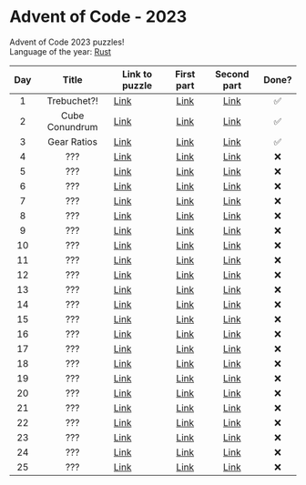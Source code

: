 # Advent of Code - 2023
Advent of Code 2023 puzzles! <br>
Language of the year: [Rust](https://www.rust-lang.org/)

| Day | Title | Link to puzzle          | First part | Second part | Done? |
| :---: | :-: | -------------- | :---: | :---: | :---: |
|  1   |  Trebuchet?!  | [Link](https://adventofcode.com/2023/day/1) | [Link](/puzzle_1a/src/main.rs) | [Link](/puzzle_1b/src/main.rs) | ✅ |
|  2   |  Cube Conundrum  | [Link](https://adventofcode.com/2023/day/2) | [Link](/puzzle_2a/src/main.rs) | [Link](/puzzle_2b/src/main.rs) | ✅ |
|  3   |  Gear Ratios  | [Link](https://adventofcode.com/2023/day/3) | [Link](/puzzle_3a/src/main.rs) | [Link](/puzzle_3b/src/main.rs) | ✅ |
|  4   |  ???  | [Link](https://adventofcode.com/2023/day/4) | [Link](/puzzle_4a/src/main.rs) | [Link](/puzzle_4b/src/main.rs) | ❌ |
|  5   |  ???  | [Link](https://adventofcode.com/2023/day/5) | [Link](/puzzle_5a/src/main.rs) | [Link](/puzzle_5b/src/main.rs) | ❌ |
|  6   |  ???  | [Link](https://adventofcode.com/2023/day/6) | [Link](/puzzle_6a/src/main.rs) | [Link](/puzzle_6b/src/main.rs) | ❌ |
|  7   |  ???  | [Link](https://adventofcode.com/2023/day/7) | [Link](/puzzle_7a/src/main.rs) | [Link](/puzzle_7b/src/main.rs) | ❌ |
|  8   |  ???  | [Link](https://adventofcode.com/2023/day/8) | [Link](/puzzle_8a/src/main.rs) | [Link](/puzzle_8b/src/main.rs) | ❌ |
|  9   |  ???  | [Link](https://adventofcode.com/2023/day/9) | [Link](/puzzle_9a/src/main.rs) | [Link](/puzzle_9b/src/main.rs) | ❌ |
|  10  |  ???  | [Link](https://adventofcode.com/2023/day/10) | [Link](/puzzle_10a/src/main.rs) | [Link](/puzzle_10b/src/main.rs) | ❌ |
|  11  |  ???  | [Link](https://adventofcode.com/2023/day/11) | [Link](/puzzle_11a/src/main.rs) | [Link](/puzzle_11b/src/main.rs) | ❌ |
|  12  |  ???  | [Link](https://adventofcode.com/2023/day/12) | [Link](/puzzle_12a/src/main.rs) | [Link](/puzzle_12b/src/main.rs) | ❌ |
|  13  |  ???  | [Link](https://adventofcode.com/2023/day/13) | [Link](/puzzle_13a/src/main.rs) | [Link](/puzzle_13b/src/main.rs) | ❌ |
|  14  |  ???  | [Link](https://adventofcode.com/2023/day/14) | [Link](/puzzle_14a/src/main.rs) | [Link](/puzzle_14b/src/main.rs) | ❌ |
|  15  |  ???  | [Link](https://adventofcode.com/2023/day/15) | [Link](/puzzle_15a/src/main.rs) | [Link](/puzzle_15b/src/main.rs) | ❌ |
|  16  |  ???  | [Link](https://adventofcode.com/2023/day/16) | [Link](/puzzle_16a/src/main.rs) | [Link](/puzzle_16b/src/main.rs) | ❌ |
|  17  |  ???  | [Link](https://adventofcode.com/2023/day/17) | [Link](/puzzle_17a/src/main.rs) | [Link](/puzzle_17b/src/main.rs) | ❌ |
|  18  |  ???  | [Link](https://adventofcode.com/2023/day/18) | [Link](/puzzle_18a/src/main.rs) | [Link](/puzzle_18b/src/main.rs) | ❌ |
|  19  |  ???  | [Link](https://adventofcode.com/2023/day/19) | [Link](/puzzle_19a/src/main.rs) | [Link](/puzzle_19b/src/main.rs) | ❌ |
|  20  |  ???  | [Link](https://adventofcode.com/2023/day/20) | [Link](/puzzle_20a/src/main.rs) | [Link](/puzzle_20b/src/main.rs) | ❌ |
|  21  |  ???  | [Link](https://adventofcode.com/2023/day/21) | [Link](/puzzle_21a/src/main.rs) | [Link](/puzzle_21b/src/main.rs) | ❌ |
|  22  |  ???  | [Link](https://adventofcode.com/2023/day/22) | [Link](/puzzle_22a/src/main.rs) | [Link](/puzzle_22b/src/main.rs) | ❌ |
|  23  |  ???  | [Link](https://adventofcode.com/2023/day/23) | [Link](/puzzle_23a/src/main.rs) | [Link](/puzzle_23b/src/main.rs) | ❌ |
|  24  |  ???  | [Link](https://adventofcode.com/2023/day/24) | [Link](/puzzle_24a/src/main.rs) | [Link](/puzzle_24b/src/main.rs) | ❌ |
|  25  |  ???  | [Link](https://adventofcode.com/2023/day/25) | [Link](/puzzle_25a/src/main.rs) | [Link](/puzzle_25b/src/main.rs) | ❌ |